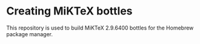 # Creating MiKTeX bottles

This repository is used to build MiKTeX 2.9.6400 bottles for the Homebrew package manager.
